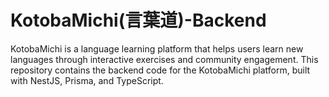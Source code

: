 # KotobaMichi(言葉道)-Backend
KotobaMichi is a language learning platform that helps users learn new languages through interactive exercises and community engagement.
This repository contains the backend code for the KotobaMichi platform, built with NestJS, Prisma, and TypeScript.